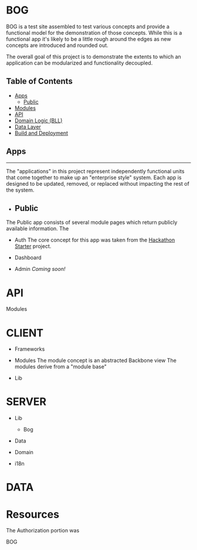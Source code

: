 BOG
===
BOG is a test site assembled to test various concepts and provide a functional model for the demonstration of those concepts.  While this is a functional app it's likely to be a little rough around the edges as new concepts are introduced and rounded out.

The overall goal of this project is to demonstrate the extents to which an application can be modularized and functionality decoupled.

Table of Contents
-----------------
- [Apps](#app-overview)
    - [Public](#app-public)
- [Modules](#overview-modules)
- [API](#overview-api)
- [Domain Logic (BLL)](#overview-bll)
- [Data Layer](#overview-dal)
- [Build and Deployment](#overview-ci)

## Apps <a id="app-overview"></a>
-------------
The "applications" in this project represent independently functional units that come together to make up an "enterprise style" system.  Each app is designed to be updated, removed, or replaced without impacting the rest of the system.

* ## Public<a id="app-public"></a>
The Public app consists of several module pages which return publicly available information.  The
* Auth
The core concept for this app was taken from the [Hackathon Starter](https://github.com/sahat/hackathon-starter) project.
* Dashboard

* Admin
    *Coming soon!*

API
===

Modules

CLIENT
===
* Frameworks
* Modules
The module concept is an abstracted Backbone view
The modules derive from a "module base"

* Lib

SERVER
====
* Lib
    * Bog

* Data
* Domain
* i18n

DATA
===

Resources
===
The Authorization portion was

BOG

